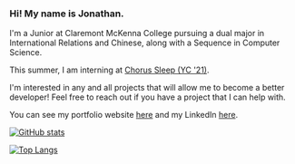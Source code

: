 ### Hi! My name is Jonathan.

I'm a Junior at Claremont McKenna College pursuing a dual major in International Relations and Chinese, along with a Sequence in Computer Science.

This summer, I am interning at [Chorus Sleep (YC '21)](https://www.chorussleep.com/).

I'm interested in any and all projects that will allow me to become a better developer! Feel free to reach out if you have a project that I can help with.

You can see my portfolio website [here](http://jbecker.me) and my LinkedIn [here](https://www.linkedin.com/in/jonathan-becker-593069238/).

[![GitHub stats](https://github-readme-stats.vercel.app/api?username=jbecker7)](https://github.com/jbecker7/github-readme-stats)

[![Top Langs](https://github-readme-stats.vercel.app/api/top-langs/?username=jbecker7&hide=css,html,assembly,scilab)](https://github.com/jbecker7/github-readme-stats)

